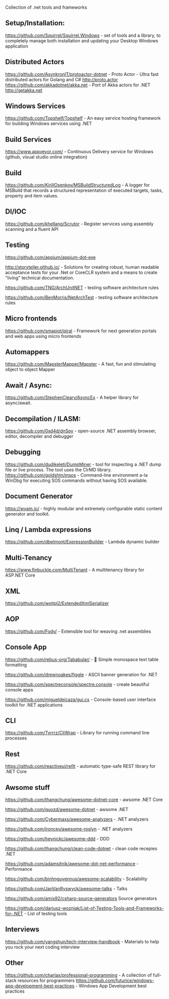 Collection of .net tools and frameworks

Setup/Installation:
-----------------------
https://github.com/Squirrel/Squirrel.Windows - set of tools and a library, to completely manage both installation and updating your Desktop Windows application

Distributed Actors
-----------------------
https://github.com/AsynkronIT/protoactor-dotnet - Proto Actor - Ultra fast distributed actors for Golang and C# http://proto.actor 
https://github.com/akkadotnet/akka.net - Port of Akka actors for .NET http://getakka.net 

Windows Services
-----------------------
https://github.com/Topshelf/Topshelf - An easy service hosting framework for building Windows services using .NET

Build Services
-----------------------
https://www.appveyor.com/ - Continuous Delivery service for Windows (github, visual studio online integration)

Build
-----------------------
https://github.com/KirillOsenkov/MSBuildStructuredLog - A logger for MSBuild that records a structured representation of executed targets, tasks, property and item values.

DI/IOC
-----------------------
https://github.com/khellang/Scrutor - Register services using assembly scanning and a fluent API

Testing
-----------------------
https://github.com/appium/appium-dot-exe

http://storyteller.github.io/ - Solutions for creating robust, human readable acceptance tests for your .Net or CoreCLR system and a means to create "living" technical documentation.

https://github.com/TNG/ArchUnitNET - testing software architecture rules

https://github.com/BenMorris/NetArchTest - testing software architecture rules

Micro frontends
----------------------
https://github.com/smapiot/piral - Framework for next generation portals and web apps using micro frontends

Automappers
----------------------
https://github.com/MapsterMapper/Mapster - A fast, fun and stimulating object to object Mapper

Await / Async:
-----------------------
https://github.com/StephenCleary/AsyncEx - A helper library for async/await.

Decompilation / ILASM:
-----------------------
https://github.com/0xd4d/dnSpy - open-source .NET assembly browser, editor, decompiler and debugger

Debugging
-----------------------
https://github.com/dudikeleti/DumpMiner - tool for inspecting a .NET dump file or live process. The tool uses the ClrMD library. 
https://github.com/goldshtn/msos - Command-line environment a-la WinDbg for executing SOS commands without having SOS available.

Document Generator
-----------------------
https://wyam.io/ - highly modular and extremely configurable static content generator and toolkit.

Linq / Lambda expressions
-----------------------
https://github.com/dbelmont/ExpressionBuilder - Lambda dynamic builder

Multi-Tenancy
-----------------------
https://www.finbuckle.com/MultiTenant - A multitenancy library for ASP.NET Core

XML
-----------------------
https://github.com/wojtpl2/ExtendedXmlSerializer

AOP
-----------------------
https://github.com/Fody/ - Extensible tool for weaving .net assemblies

Console App
-----------------------
https://github.com/rebus-org/Tababular/ - 📃 Simple monospace text table formatting

https://github.com/drewnoakes/figgle - ASCII banner generation for .NET

https://github.com/spectreconsole/spectre.console - create beautiful console apps

https://github.com/migueldeicaza/gui.cs - Console-based user interface toolkit for .NET applications

CLI
-----------------------
https://github.com/Tyrrrz/CliWrap - Library for running command line processes

Rest
-----------------------
https://github.com/reactiveui/refit - automatic type-safe REST library for .NET Core


Awsome stuff
-----------------------
https://github.com/thangchung/awesome-dotnet-core - awsome .NET Core

https://github.com/quozd/awesome-dotnet - awsome .NET

https://github.com/Cybermaxs/awesome-analyzers - .NET analyzers

https://github.com/ironcev/awesome-roslyn - .NET analyzers

https://github.com/heynickc/awesome-ddd - DDD

https://github.com/thangchung/clean-code-dotnet - clean code recepies .NET

https://github.com/adamsitnik/awesome-dot-net-performance - Performance

https://github.com/binhnguyennus/awesome-scalability - Scalability

https://github.com/JanVanRyswyck/awesome-talks - Talks

https://github.com/amis92/csharp-source-generators Source generators

https://github.com/dariusz-wozniak/List-of-Testing-Tools-and-Frameworks-for-.NET - List of testing tools


Interviews
-----------------------
https://github.com/yangshun/tech-interview-handbook - Materials to help you rock your next coding interview

Other
-----------------------
https://github.com/charlax/professional-programming - A collection of full-stack resources for programmers
https://github.com/futurice/windows-app-development-best-practices - Windows App Development best practices
